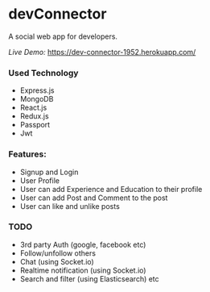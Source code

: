 # devConnector

A social web app for developers.

_Live Demo:_ https://dev-connector-1952.herokuapp.com/

### Used Technology

- Express.js
- MongoDB
- React.js
- Redux.js
- Passport
- Jwt

### Features:

- Signup and Login
- User Profile
- User can add Experience and Education to their profile
- User can add Post and Comment to the post
- User can like and unlike posts

### TODO

- 3rd party Auth (google, facebook etc)
- Follow/unfollow others
- Chat (using Socket.io)
- Realtime notification (using Socket.io)
- Search and filter (using Elasticsearch) etc
